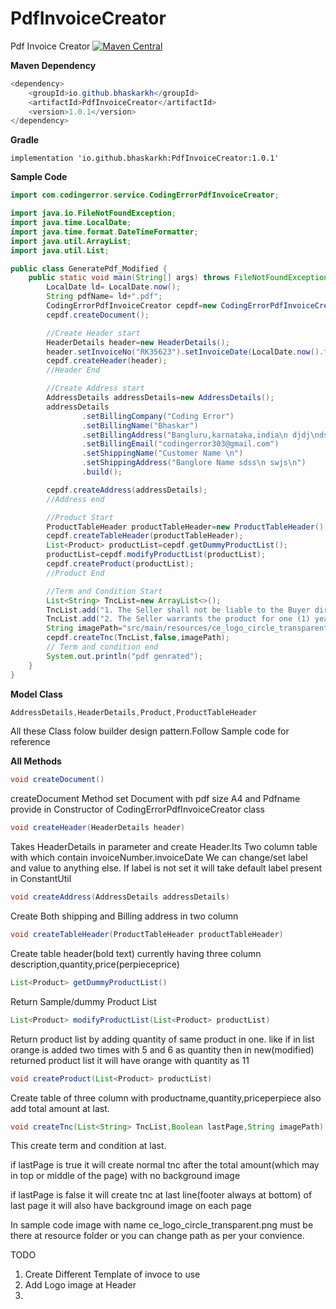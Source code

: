 # PdfInvoiceCreator
Pdf Invoice Creator
[![Maven Central](https://maven-badges.herokuapp.com/maven-central/io.github.bhaskarkh/PdfInvoiceCreator/badge.svg?style=plastic)](https://maven-badges.herokuapp.com/maven-central/io.github.bhaskarkh/PdfInvoiceCreator)

**Maven Dependency**

```java
<dependency>
    <groupId>io.github.bhaskarkh</groupId>
    <artifactId>PdfInvoiceCreator</artifactId>
    <version>1.0.1</version>
</dependency>
```
**Gradle**
```
implementation 'io.github.bhaskarkh:PdfInvoiceCreator:1.0.1'
```
**Sample Code**

```java
import com.codingerror.service.CodingErrorPdfInvoiceCreator;

import java.io.FileNotFoundException;
import java.time.LocalDate;
import java.time.format.DateTimeFormatter;
import java.util.ArrayList;
import java.util.List;

public class GeneratePdf_Modified {
    public static void main(String[] args) throws FileNotFoundException {
        LocalDate ld= LocalDate.now();
        String pdfName= ld+".pdf";
        CodingErrorPdfInvoiceCreator cepdf=new CodingErrorPdfInvoiceCreator(pdfName);
        cepdf.createDocument();

        //Create Header start
        HeaderDetails header=new HeaderDetails();
        header.setInvoiceNo("RK35623").setInvoiceDate(LocalDate.now().format(DateTimeFormatter.ofPattern("dd-MM-yyyy"))).build();
        cepdf.createHeader(header);
        //Header End

        //Create Address start
        AddressDetails addressDetails=new AddressDetails();
        addressDetails
                .setBillingCompany("Coding Error")
                .setBillingName("Bhaskar")
                .setBillingAddress("Bangluru,karnataka,india\n djdj\ndsjdsk")
                .setBillingEmail("codingerror303@gmail.com")
                .setShippingName("Customer Name \n")
                .setShippingAddress("Banglore Name sdss\n swjs\n")
                .build();

        cepdf.createAddress(addressDetails);
        //Address end

        //Product Start
        ProductTableHeader productTableHeader=new ProductTableHeader();
        cepdf.createTableHeader(productTableHeader);
        List<Product> productList=cepdf.getDummyProductList();
        productList=cepdf.modifyProductList(productList);
        cepdf.createProduct(productList);
        //Product End

        //Term and Condition Start
        List<String> TncList=new ArrayList<>();
        TncList.add("1. The Seller shall not be liable to the Buyer directly or indirectly for any loss or damage suffered by the Buyer.");
        TncList.add("2. The Seller warrants the product for one (1) year from the date of shipment");
        String imagePath="src/main/resources/ce_logo_circle_transparent.png";
        cepdf.createTnc(TncList,false,imagePath);
        // Term and condition end
        System.out.println("pdf genrated");
    }
}
```
**Model Class**
```java
AddressDetails,HeaderDetails,Product,ProductTableHeader
```
All these Class folow builder design pattern.Follow Sample code for reference

**All Methods**
```java
void createDocument()
```
createDocument Method set Document with pdf size A4 and Pdfname
provide in Constructor of CodingErrorPdfInvoiceCreator class 

```java
void createHeader(HeaderDetails header)
```
Takes HeaderDetails in parameter and create Header.Its Two column table with which contain invoiceNumber.invoiceDate
We can change/set label and value to anything else.
If label is not set it will take default label present in ConstantUtil
```java
void createAddress(AddressDetails addressDetails)
```
Create Both shipping and Billing address in two column
```java
void createTableHeader(ProductTableHeader productTableHeader)
```
Create table header(bold text) currently having three column description,quantity,price(perpieceprice)
```java
List<Product> getDummyProductList()
```
Return Sample/dummy Product List
```java
List<Product> modifyProductList(List<Product> productList)
```
Return product list by adding quantity of same product in one.
like if in list orange is added two times with 5 and 6 as quantity then in new(modified) returned product list it will have orange with quantity as 11 
```java
void createProduct(List<Product> productList)
```
Create table of three column with productname,quantity,priceperpiece
also add total amount at last.

```java
void createTnc(List<String> TncList,Boolean lastPage,String imagePath)
```
This create term and condition at last.
 
if lastPage is true it will create normal tnc after the total amount(which may in top or middle of the page) with no background image

if lastPage is false it will create  tnc at last line(footer always at bottom) of last page it will also have background image on each page

In sample code image with name ce_logo_circle_transparent.png
must be there at resource folder or you can change path as per your convience.

TODO
1. Create Different Template of invoce to use
2. Add Logo image at Header
3. 
